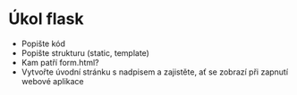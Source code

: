 # Úkol flask

- Popište kód
- Popište strukturu (static, template)
- Kam patří form.html?
- Vytvořte úvodní stránku s nadpisem a zajistěte, ať se zobrazí při zapnutí webové aplikace